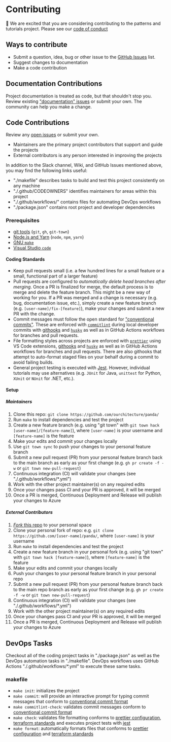 # Contributing

👋 We are excited that you are considering contributing to the patterns and tutorials project. Please see our [code of conduct](./CODE_OF_CONDUCT.md)

## Ways to contribute

- Submit a question, idea, bug or other issue to the [GitHub Issues][project-issues] list.
- Suggest changes to documentation
- Make a code contribution

## Documentation Contributions

Project documentation is treated as code, but that shouldn't stop you. Review existing ["documentation" issues][project-issues-docs] or submit your own. The community can help you make a change.

## Code Contributions

Review any [open issues][project-issues] or submit your own.

- Maintainers are the primary project contributors that support and guide the projects
- External contributors is any person interested in improving the projects

In addition to the Slack channel, Wiki, and GitHub Issues mentioned above, you may find the following links useful:

- "./makefile" describes tasks to build and test this project consistently on any machine
- "./.github/CODEOWNERS" identifies maintainers for areas within this project
- "./.github/workflows/" contains files for automating DevOps workflows
- "./package.json" contains root project and developer dependencies

### Prerequisites

- [git tools][git] (`git`, `gh`, `git-town`)
- [Node.js and Yarn][nodejs] (`node`, `npm`, `yarn`)
- [GNU `make`][make]
- [Visual Studio `code`][vscode]

#### Coding Standards

- Keep pull requests small (i.e. a few hundred lines for a small feature or a small, functional part of a larger feature)
- Pull requests are configured to _automatically delete head branches after merging_. Once a PR is finalized for merge, the default process is to merge and delete the feature branch. This might be a new way of working for you. If a PR was merged and a change is necessary (e.g. bug, documentation issue, etc.), simply create a new feature branch (e.g. `[user-name]/fix-[feature]`), make your changes and submit a new PR with the change.
- Commit messages must follow the open standard for ["conventional commits"][conventional-commits]. These are enforced with [`commitlint`][commitlint] during local developer commits with [githooks][git-hooks] and [`husky`][husky] as well as in GitHub Actions workflows for branches and pull requests.
- File formatting styles across projects are enforced with [`prettier`][prettier] using VS Code extensions, [githooks][git-hooks] and [`husky`][husky] as well as in GitHub Actions workflows for branches and pull requests. There are also githooks that attempt to auto-format staged files on your behalf during a commit to avoid failing builds.
- General project testing is executed with [Jest][jest]. However, individual tutorials may use alternatives (e.g. `JUnit` for Java, `unittest` for Python, `XUnit` or `NUnit` for .NET, etc.).

#### Setup

##### Maintainers

1. Clone this repo: `git clone https://github.com/ourchitecture/panda/`
2. Run `make` to install dependencies and test the project
3. Create a new feature branch (e.g. using "git town" with `git town hack [user-name]/[feature-name]`), where `[user-name]` is your username and `[feature-name]` is the feature
4. Make your edits and commit your changes locally
5. Use `git town sync` to push your changes to your personal feature branch
6. Submit a new pull request (PR) from your personal feature branch back to the main branch as early as your first change (e.g. `gh pr create -f -w` or `git town new-pull-request`)
7. Continuous integration (CI) will validate your changes (see "./.github/workflows/\*.yml")
8. Work with the other project maintainer(s) on any required edits
9. Once your changes pass CI and your PR is approved, it will be merged
10. Once a PR is merged, Continuous Deployment and Release will publish your changes to Azure

##### External Contributors

1. [_Fork_ this repo][project-fork] to your personal space
2. Clone your personal fork of repo: e.g. `git clone https://github.com/[user-name]/panda/`, where `[user-name]` is your username
3. Run `make` to install dependencies and test the project
4. Create a new feature branch in your personal fork (e.g. using "git town" with `git town hack [feature-name]`), where `[feature-name]` is the feature
5. Make your edits and commit your changes locally
6. Push your changes to your personal feature branch in your personal repo
7. Submit a new pull request (PR) from your personal feature branch back to the main repo branch as early as your first change (e.g. `gh pr create -f -w` or `git town new-pull-request`)
8. Continuous integration (CI) will validate your changes (see "./.github/workflows/\*.yml")
9. Work with the other project maintainer(s) on any required edits
10. Once your changes pass CI and your PR is approved, it will be merged
11. Once a PR is merged, Continuous Deployment and Release will publish your changes to Azure

## DevOps Tasks

Checkout all of the coding project tasks in "./package.json" as well as the DevOps automation tasks in "./makefile". DevOps workflows uses GitHub Actions "./.github/workflows/\*.yml" to execute these same tasks.

### makefile

- `make init`: initializes the project
- `make commit`: will provide an interactive prompt for typing commit messages that conform to [conventional commit format][conventional-commits]
- `make commitlint-check`: validates commit messages conform to [conventional commit format][conventional-commits]
- `make check`: validates file formatting conforms to [prettier configuration][prettier], [terraform standards][terraform-format] and executes project tests with [jest][jest]
- `make format`: automatically formats files that conforms to [prettier configuration][prettier] and [terraform standards][terraform-format]

[project-issues]: https://github.com/ourchitecture/panda/issues
[project-issues-docs]: https://github.com/ourchitecture/panda/labels/documentation
[project-fork]: https://github.com/ourchitecture/panda/fork
[git]: ../src/tools/git/#readme
[nodejs]: ../src/runtimes/node/#readme
[make]: ../src/tools/make/#readme
[vscode]: ../src/editors/vscode/#readme
[conventional-commits]: https://www.conventionalcommits.org/en/v1.0.0/
[commitlint]: https://commitlint.js.org/
[husky]: https://github.com/typicode/husky#husky
[git-hooks]: https://git-scm.com/docs/githooks
[jest]: https://jestjs.io/
[prettier]: https://prettier.io/
[terraform-format]: https://www.terraform.io/docs/commands/fmt.html
